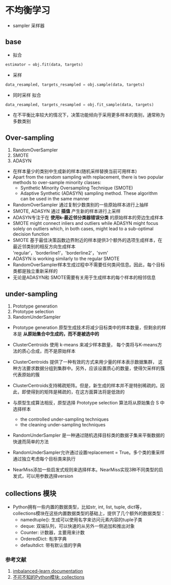 # 不均衡学习

* sampler 采样器

## base

* 拟合
```python
estimator = obj.fit(data, targets)
```
* 采样
```python
data_resampled, targets_resampled = obj.sample(data, targets)
```
* 同时采样 拟合
```python
data_resampled, targets_resampled = obj.fit_sample(data, targets)
```

* 在不平衡比率较大的情况下，决策功能倾向于采用更多样本的类别，通常称为多数类别

## Over-sampling

1. RandomOverSampler
2. SMOTE
3. ADASYN

* 在样本量少的类别中生成新的样本(随机采样替换当前可用样本)
* Apart from the random sampling with replacement, there is two popular methods to over-sample minority classes:
    * Synthetic Minority Oversampling Technique (SMOTE) 
    * Adaptive Synthetic (ADASYN) sampling method. These algorithm can be used in the same manner
* RandomOverSampler 通过复制少数类别的一些原始样本进行上抽样
* SMOTE, ADASYN 通过 **插值** 产生新的样本进行上采样
* ADASYN专注于在 **使用k-最近邻分类器错误分类** 的原始样本的旁边生成样本
* SMOTE might connect inliers and outliers while ADASYN might focus solely on outliers which, in both cases, might lead to a sub-optimal decision function
* SMOTE 基于最佳决策函数边界附近的样本提供3个额外的选项生成样本，在最近邻类别的相反方向生成样本 'regular'，'borderline1'，'borderline2'，'svm'
* ADASYN is working similarly to the regular SMOTE
* RandomOverSampler样本生成过程中不需要任何类间信息。因此，每个目标类都是独立重新采样的
* 无论是ADASYN和 SMOTE需要有关用于生成样本的每个样本的相邻信息

## under-sampling

1. Prototype generation
2. Prototype selection
3. RandomUnderSampler

* Prototype generation 原型生成技术将减少目标类中的样本数量，但剩余的样本是 **从原始集合中生成的，而不是被选中的**
* ClusterCentroids 使用 k-means 来减少样本数量， 每个类将与K-means方法的质心合成，而不是原始样本
* ClusterCentroids 提供了一种有效的方式来用少量的样本表示数据集群， 这种方法要求数据分组到集群中。另外，应该设置质心的数量，使得欠采样的簇代表原始的簇
* ClusterCentroids支持稀疏矩阵。但是，新生成的样本并不是特别稀疏的。因此，即使得到的矩阵是稀疏的，在这方面算法将是低效的

* 与原型生成算法相反，原型选择 Prototype selection 算法将从原始集合 S 中选择样本
    * the controlled under-sampling techniques
    * the cleaning under-sampling techniques
* RandomUnderSampler 是一种通过随机选择目标类的数据子集来平衡数据的快速而简单的方法
* RandomUnderSampler允许通过设置replacement = True。多个类的重采样通过独立考虑每个目标类来执行

* NearMiss添加一些启发式规则来选择样本。NearMiss实现3种不同类型的启发式，可以用参数选择version


## collections 模块

* Python拥有一些内置的数据类型，比如str, int, list, tuple, dict等， collections模块在这些内置数据类型的基础上，提供了几个额外的数据类型：
    * namedtuple(): 生成可以使用名字来访问元素内容的tuple子类
    * deque: 双端队列，可以快速的从另外一侧追加和推出对象
    * Counter: 计数器，主要用来计数
    * OrderedDict: 有序字典
    * defaultdict: 带有默认值的字典


### 参考文献

1. [imbalanced-learn documentation](http://contrib.scikit-learn.org/imbalanced-learn/stable/install.html)
2. [不可不知的Python模块: collections](http://www.zlovezl.cn/articles/collections-in-python/)
